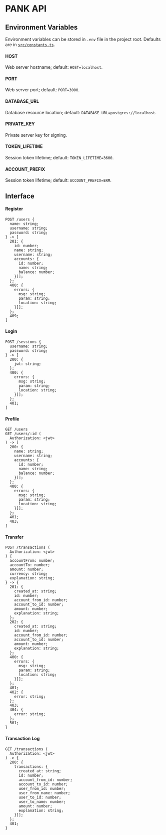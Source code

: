 # PANK API

## Environment Variables

Environment variables can be stored in `.env` file in the project root.
Defaults are in [`src/constants.ts`](src/constants.ts).

#### HOST

Web server hostname; default: `HOST=localhost`.

#### PORT

Web server port; default: `PORT=3000`.

#### DATABASE_URL

Database resource location; default: `DATABASE_URL=postgres://localhost`.

#### PRIVATE_KEY

Private server key for signing.

#### TOKEN_LIFETIME

Session token lifetime; default: `TOKEN_LIFETIME=3600`.

#### ACCOUNT_PREFIX

Session token lifetime; default: `ACCOUNT_PREFIX=ERM`.

## Interface

#### Register

```
POST /users {
  name: string;
  username: string;
  password: string;
} -> [
  201: {
    id: number;
    name: string;
    username: string;
    accounts: {
      id: number;
      name: string;
      balance: number;
    }[];
  };
  400: {
    errors: {
      msg: string;
      param: string;
      location: string;
    }[];
  };
  409;
]
```

#### Login

```
POST /sessions {
  username: string;
  password: string;
} -> [
  200: {
    jwt: string;
  };
  400: {
    errors: {
      msg: string;
      param: string;
      location: string;
    }[];
  };
  401;
]
```

#### Profile

```
GET /users
GET /users/:id (
  Authorization: <jwt>
) -> [
  200: {
    name: string;
    username: string;
    accounts: {
      id: number;
      name: string;
      balance: number;
    }[];
  };
  400: {
    errors: {
      msg: string;
      param: string;
      location: string;
    }[];
  };
  401;
  403;
]
```

#### Transfer

```
POST /transactions (
  Authorization: <jwt>
) {
  accountFrom: number;
  accountTo: number;
  amount: number;
  currency: string;
  explanation: string;
} -> {
  201: {
    created_at: string;
    id: number;
    account_from_id: number;
    account_to_id: number;
    amount: number;
    explanation: string;
  };
  202: {
    created_at: string;
    id: number;
    account_from_id: number;
    account_to_id: number;
    amount: number;
    explanation: string;
  };
  400: {
    errors: {
      msg: string;
      param: string;
      location: string;
    }[];
  };
  401;
  402: {
    error: string;
  };
  403;
  404: {
    error: string;
  };
  501;
}
```

#### Transaction Log

```
GET /transactions (
  Authorization: <jwt>
) -> {
  200: {
    transactions: {
      created_at: string;
      id: number;
      account_from_id: number;
      account_to_id: number;
      user_from_id: number;
      user_from_name: number;
      user_to_id: number;
      user_to_name: number;
      amount: number;
      explanation: string;
    }[];
  };
  401;
}
```
